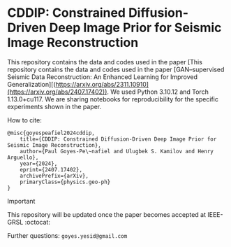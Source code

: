 # CDDIP: Constrained Diffusion-Driven Deep Image Prior for Seismic Image Reconstruction

This repository contains the data and codes used in the paper [This repository contains the data and codes used in the paper [GAN–supervised Seismic Data Reconstruction: An Enhanced Learning for Improved Generalization][(https://arxiv.org/abs/2311.10910](https://arxiv.org/abs/2407.17402)). We used Python 3.10.12 and Torch 1.13.0+cu117. We are sharing notebooks for reproducibility for the specific experiments shown in the paper. 

How to cite:
```
@misc{goyespeafiel2024cddip,
    title={CDDIP: Constrained Diffusion-Driven Deep Image Prior for Seismic Image Reconstruction},
    author={Paul Goyes-Pe\~nafiel and Ulugbek S. Kamilov and Henry Arguello},
    year={2024},
    eprint={2407.17402},
    archivePrefix={arXiv},
    primaryClass={physics.geo-ph}
}
```

> [!IMPORTANT]
> This repository will be updated once the paper becomes accepted at IEEE-GRSL :octocat:

Further questions: ```goyes.yesid@gmail.com ```
